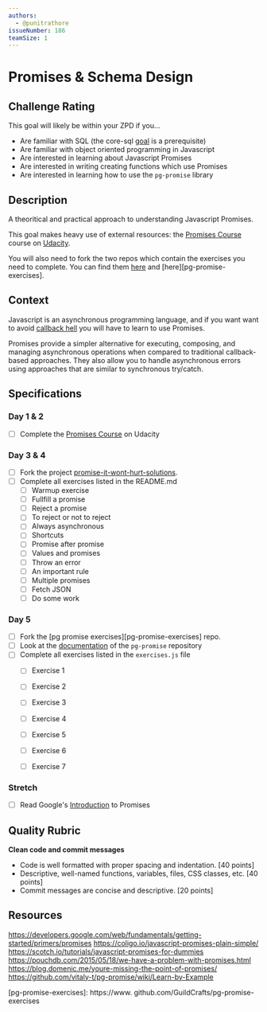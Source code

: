 ```yaml
---
authors:
  - @punitrathore
issueNumber: 186
teamSize: 1
---
```


# Promises & Schema Design

## Challenge Rating

This goal will likely be within your ZPD if you...

- Are familiar with SQL (the core-sql [goal](https://github.com/GuildCrafts/web-development-js/issues/178) is a prerequisite)
- Are familiar with object oriented programming in Javascript
- Are interested in learning about Javascript Promises
- Are interested in writing creating functions which use Promises
- Are interested in learning how to use the `pg-promise` library

## Description

A theoritical and practical approach to understanding Javascript Promises.

This goal makes heavy use of external resources: the [Promises Course][promises-course] course on [Udacity](https://www.udacity.com/).

You will also need to fork the two repos which contain the exercises you need to complete. You can find them [here][promise-it-wont-hurt-solutions] and [here][pg-promise-exercises].


## Context

Javascript is an asynchronous programming language, and if you want want to avoid [callback hell](http://callbackhell.com/) you will have to learn to use Promises.

Promises provide a simpler alternative for executing, composing, and managing asynchronous operations when compared to traditional callback-based approaches. They also allow you to handle asynchronous errors using approaches that are similar to synchronous try/catch.

## Specifications

### Day 1 & 2
- [ ] Complete the [Promises Course][promises-course] on Udacity

### Day 3 & 4
- [ ] Fork the project [promise-it-wont-hurt-solutions][promise-it-wont-hurt-solutions].
- [ ] Complete all exercises listed in the README.md
  - [ ] Warmup exercise
  - [ ] Fullfill a promise
  - [ ] Reject a promise
  - [ ] To reject or not to reject
  - [ ] Always asynchronous
  - [ ] Shortcuts
  - [ ] Promise after promise
  - [ ] Values and promises
  - [ ] Throw an error
  - [ ] An important rule
  - [ ] Multiple promises
  - [ ] Fetch JSON
  - [ ] Do some work

### Day 5
- [ ] Fork the [pg promise exercises][pg-promise-exercises] repo.
- [ ] Look at the [documentation](https://github.com/vitaly-t/pg-promise/wiki/Learn-by-Example) of the `pg-promise` repository
- [ ] Complete all exercises listed in the `exercises.js` file
  - [ ] Exercise 1
  - [ ] Exercise 2
  - [ ] Exercise 3
  - [ ] Exercise 4
  - [ ] Exercise 5
  - [ ] Exercise 6
  - [ ] Exercise 7



### Stretch
- [ ] Read Google's [Introduction](https://developers.google.com/web/fundamentals/getting-started/primers/promises) to Promises

## Quality Rubric

**Clean code and commit messages**
- Code is well formatted with proper spacing and indentation. [40 points]
- Descriptive, well-named functions, variables, files, CSS classes, etc. [40 points]
- Commit messages are concise and descriptive. [20 points]

## Resources
https://developers.google.com/web/fundamentals/getting-started/primers/promises
https://coligo.io/javascript-promises-plain-simple/
https://scotch.io/tutorials/javascript-promises-for-dummies
https://pouchdb.com/2015/05/18/we-have-a-problem-with-promises.html
https://blog.domenic.me/youre-missing-the-point-of-promises/
https://github.com/vitaly-t/pg-promise/wiki/Learn-by-Example

[promise-it-wont-hurt-solutions]: https://github.com/GuildCrafts/promise-it-wont-hurt-solutions
[promises-course]: https://www.udacity.com/course/javascript-promises--ud898
[pg-promise-exercises]: https://www. github.com/GuildCrafts/pg-promise-exercises
